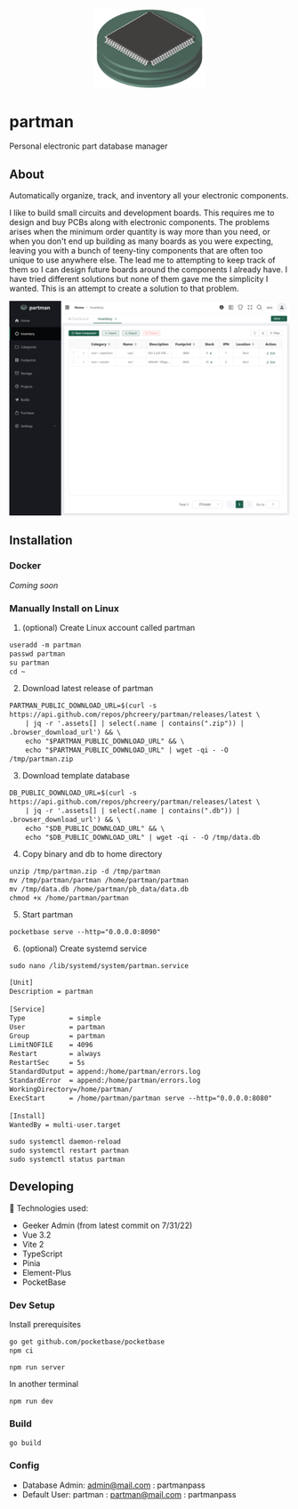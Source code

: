 <p align="center">
  <img src="src/assets/images/logo2/Part2-2-PhotoRoom.png" data-canonical-src="https://gyazo.com/eb5c5741b6a9a16c692170a41a49c858.png" width="200" />
</p>

# partman

Personal electronic part database manager

## About

Automatically organize, track, and inventory all your electronic components.

I like to build small circuits and development boards. This requires me to design and buy PCBs along with electronic components. The problems arises when the minimum order quantity is way more than you need, or when you don't end up building as many boards as you were expecting, leaving you with a bunch of teeny-tiny components that are often too unique to use anywhere else. The lead me to attempting to keep track of them so I can design future boards around the components I already have. I have tried different solutions but none of them gave me the simplicity I wanted. This is an attempt to create a solution to that problem.

![](doc/Screenshot%202022-08-30%20201625.png)

## Installation

### Docker

_Coming soon_

### Manually Install on Linux

1. (optional) Create Linux account called partman

```
useradd -m partman
passwd partman
su partman
cd ~
```

2. Download latest release of partman

```
PARTMAN_PUBLIC_DOWNLOAD_URL=$(curl -s https://api.github.com/repos/phcreery/partman/releases/latest \
    | jq -r '.assets[] | select(.name | contains(".zip")) | .browser_download_url') && \
    echo "$PARTMAN_PUBLIC_DOWNLOAD_URL" && \
    echo "$PARTMAN_PUBLIC_DOWNLOAD_URL" | wget -qi - -O /tmp/partman.zip
```

3. Download template database

```
DB_PUBLIC_DOWNLOAD_URL=$(curl -s https://api.github.com/repos/phcreery/partman/releases/latest \
    | jq -r '.assets[] | select(.name | contains(".db")) | .browser_download_url') && \
    echo "$DB_PUBLIC_DOWNLOAD_URL" && \
    echo "$DB_PUBLIC_DOWNLOAD_URL" | wget -qi - -O /tmp/data.db
```

4. Copy binary and db to home directory

```
unzip /tmp/partman.zip -d /tmp/partman
mv /tmp/partman/partman /home/partman/partman
mv /tmp/data.db /home/partman/pb_data/data.db
chmod +x /home/partman/partman
```

5. Start partman

```
pocketbase serve --http="0.0.0.0:8090"
```

6. (optional) Create systemd service

```
sudo nano /lib/systemd/system/partman.service
```

```
[Unit]
Description = partman

[Service]
Type           = simple
User           = partman
Group          = partman
LimitNOFILE    = 4096
Restart        = always
RestartSec     = 5s
StandardOutput = append:/home/partman/errors.log
StandardError  = append:/home/partman/errors.log
WorkingDirectory=/home/partman/
ExecStart      = /home/partman/partman serve --http="0.0.0.0:8080"

[Install]
WantedBy = multi-user.target
```

```
sudo systemctl daemon-reload
sudo systemctl restart partman
sudo systemctl status partman
```

## Developing

🚀 Technologies used:

- Geeker Admin (from latest commit on 7/31/22)
- Vue 3.2
- Vite 2
- TypeScript
- Pinia
- Element-Plus
- PocketBase

### Dev Setup

Install prerequisites

```
go get github.com/pocketbase/pocketbase
npm ci
```

```
npm run server
```

In another terminal

```
npm run dev
```

### Build

```
go build
```

### Config

- Database Admin: admin@mail.com : partmanpass
- Default User: partman : partman@mail.com : partmanpass
